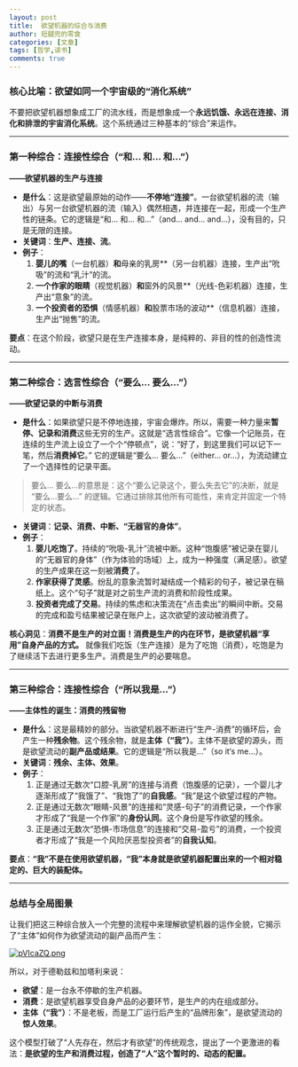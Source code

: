 ```yaml
---
layout: post
title:  欲望机器的综合与消费
author: 短腿兜的零食
categories: [文章]
tags: [哲学,读书]
comments: true
---
```



### 核心比喻：欲望如同一个宇宙级的“消化系统”

不要把欲望机器想象成工厂的流水线，而是想象成一个**永远饥饿、永远在连接、消化和排泄的宇宙消化系统**。这个系统通过三种基本的“综合”来运作。

---

### 第一种综合：连接性综合（“和… 和… 和…”）
**——欲望机器的生产与连接**

- **是什么**：这是欲望最原始的动作——**不停地“连接”**。一台欲望机器的流（输出）与另一台欲望机器的流（输入）偶然相遇，并连接在一起，形成一个生产性的链条。它的逻辑是“和… 和… 和…”（and… and… and…），没有目的，只是无限的连接。
- **关键词**：**生产、连接、流**。
- **例子**：
    1.  **婴儿的嘴**（一台机器）**和**母亲的乳房**（另一台机器）连接，生产出“吮吸”的流和“乳汁”的流。
    2.  **一个作家的眼睛**（视觉机器）**和**窗外的风景**（光线-色彩机器）连接，生产出“意象”的流。
    3.  **一个投资者的恐惧**（情感机器）**和**股票市场的波动**（信息机器）连接，生产出“抛售”的流。

**要点**：在这个阶段，欲望只是在生产连接本身，是纯粹的、非目的性的创造性流动。

---

### 第二种综合：选言性综合（“要么… 要么…”）
**——欲望记录的中断与消费**

- **是什么**：如果欲望只是不停地连接，宇宙会爆炸。所以，需要一种力量来**暂停、记录和消费**这些无穷的生产。这就是“选言性综合”。它像一个记账员，在连续的生产流上设立了一个个“停顿点”，说：“好了，到这里我们可以记下一笔，然后**消费掉它**。” 它的逻辑是“要么… 要么…”（either… or…），为流动建立了一个选择性的记录平面。

>要么… 要么…的意思是：这个“要么记录这个，要么失去它”的决断，就是 “要么…要么…” 的逻辑。它通过排除其他所有可能性，来肯定并固定一个特定的状态。

- **关键词**：**记录、消费、中断、“无器官的身体”**。
- **例子**：
    1.  **婴儿吃饱了**。持续的“吮吸-乳汁”流被中断。这种“饱腹感”被记录在婴儿的“无器官的身体”（作为体验的场域）上，成为一种强度（满足感）。欲望的生产成果在这一刻被**消费**了。
    2.  **作家获得了灵感**。纷乱的意象流暂时凝结成一个精彩的句子，被记录在稿纸上。这个“句子”就是对之前生产流的消费和阶段性成果。
    3.  **投资者完成了交易**。持续的焦虑和决策流在“点击卖出”的瞬间中断。交易的完成和盈亏结果被记录在账户上，这次欲望的波动被消费了。

**核心洞见**：**消费不是生产的对立面！消费是生产的内在环节，是欲望机器“享用”自身产品的方式。** 就像我们吃饭（生产连接）是为了吃饱（消费），吃饱是为了继续活下去进行更多生产。消费是生产的必要喘息。

---

### 第三种综合：连接性综合（“所以我是…”）
**——主体性的诞生：消费的残留物**

- **是什么**：这是最精妙的部分。当欲望机器不断进行“生产-消费”的循环后，会产生一种**残余物**。这个残余物，就是**主体（“我”）**。主体不是欲望的源头，而是欲望流动的**副产品或结果**。它的逻辑是“所以我是…”（so it‘s me…）。
- **关键词**：**残余、主体、效果**。
- **例子**：
    1.  正是通过无数次“口腔-乳房”的连接与消费（饱腹感的记录），一个婴儿才逐渐形成了“我饿了”、“我饱了”的**自我感**。“我”是这个欲望过程的产物。
    2.  正是通过无数次“眼睛-风景”的连接和“灵感-句子”的消费记录，一个作家才形成了“我是一个作家”的**身份认同**。这个身份是写作欲望的残余。
    3.  正是通过无数次“恐惧-市场信息”的连接和“交易-盈亏”的消费，一个投资者才形成了“我是一个风险厌恶型投资者”的**自我认知**。

**要点**：**“我”不是在使用欲望机器，“我”本身就是欲望机器配置出来的一个相对稳定的、巨大的装配体。**

---

### 总结与全局图景

让我们把这三种综合放入一个完整的流程中来理解欲望机器的运作全貌，它揭示了“主体”如何作为欲望流动的副产品而产生：

[![pVIcaZQ.png](https://s21.ax1x.com/2025/09/27/pVIcaZQ.png)](https://imgse.com/i/pVIcaZQ)

所以，对于德勒兹和加塔利来说：
- **欲望**：是一台永不停歇的生产机器。
- **消费**：是欲望机器享受自身产品的必要环节，是生产的内在组成部分。
- **主体（“我”）**：不是老板，而是工厂运行后产生的“品牌形象”，是欲望流动的**惊人效果**。

这个模型打破了“人先存在，然后才有欲望”的传统观念，提出了一个更激进的看法：**是欲望的生产和消费过程，创造了“人”这个暂时的、动态的配置。**